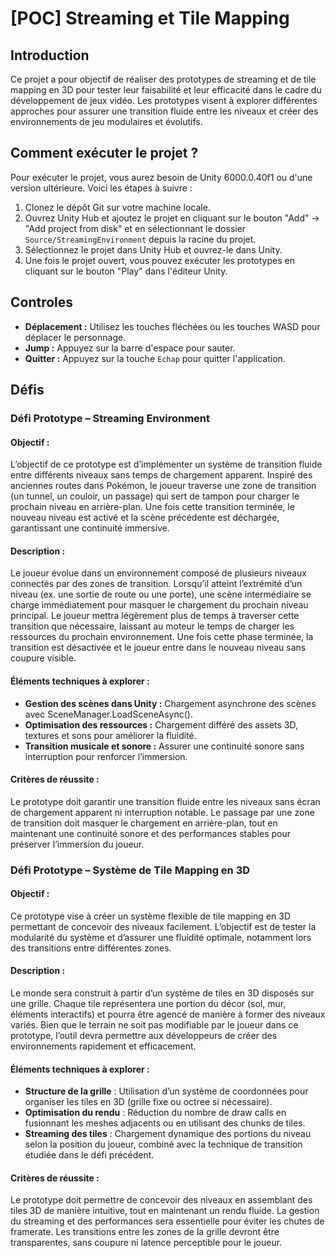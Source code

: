 # [POC] Streaming et Tile Mapping

## **Introduction**

Ce projet a pour objectif de réaliser des prototypes de streaming et de tile mapping en 3D pour tester leur faisabilité et leur efficacité dans le cadre du développement de jeux vidéo. Les prototypes visent à explorer différentes approches pour assurer une transition fluide entre les niveaux et créer des environnements de jeu modulaires et évolutifs.

## **Comment exécuter le projet ?**

Pour exécuter le projet, vous aurez besoin de Unity 6000.0.40f1 ou d'une version ultérieure. Voici les étapes à suivre :

1. Clonez le dépôt Git sur votre machine locale.
2. Ouvrez Unity Hub et ajoutez le projet en cliquant sur le bouton "Add" -> "Add project from disk" et en sélectionnant le dossier `Source/StreamingEnvironment` depuis la racine du projet.
3. Sélectionnez le projet dans Unity Hub et ouvrez-le dans Unity.
4. Une fois le projet ouvert, vous pouvez exécuter les prototypes en cliquant sur le bouton "Play" dans l'éditeur Unity.

## **Controles**

- **Déplacement :** Utilisez les touches fléchées ou les touches WASD pour déplacer le personnage.
- **Jump :** Appuyez sur la barre d'espace pour sauter.
- **Quitter :** Appuyez sur la touche `Echap` pour quitter l'application.

## **Défis**

### **Défi Prototype – Streaming Environment**

#### **Objectif :**
L’objectif de ce prototype est d’implémenter un système de transition fluide entre différents niveaux sans temps de chargement apparent. Inspiré des anciennes routes dans Pokémon, le joueur traverse une zone de transition (un tunnel, un couloir, un passage) qui sert de tampon pour charger le prochain niveau en arrière-plan. Une fois cette transition terminée, le nouveau niveau est activé et la scène précédente est déchargée, garantissant une continuité immersive.

#### **Description :**
Le joueur évolue dans un environnement composé de plusieurs niveaux connectés par des zones de transition. Lorsqu’il atteint l’extrémité d’un niveau (ex. une sortie de route ou une porte), une scène intermédiaire se charge immédiatement pour masquer le chargement du prochain niveau principal. Le joueur mettra légèrement plus de temps à traverser cette transition que nécessaire, laissant au moteur le temps de charger les ressources du prochain environnement. Une fois cette phase terminée, la transition est désactivée et le joueur entre dans le nouveau niveau sans coupure visible.

#### **Éléments techniques à explorer :**
- **Gestion des scènes dans Unity :** Chargement asynchrone des scènes avec SceneManager.LoadSceneAsync().
- **Optimisation des ressources :** Chargement différé des assets 3D, textures et sons pour améliorer la fluidité.
- **Transition musicale et sonore :** Assurer une continuité sonore sans interruption pour renforcer l’immersion.

#### **Critères de réussite :**
Le prototype doit garantir une transition fluide entre les niveaux sans écran de chargement apparent ni interruption notable. Le passage par une zone de transition doit masquer le chargement en arrière-plan, tout en maintenant une continuité sonore et des performances stables pour préserver l’immersion du joueur.

### **Défi Prototype – Système de Tile Mapping en 3D**

#### **Objectif :**
Ce prototype vise à créer un système flexible de tile mapping en 3D permettant de concevoir des niveaux facilement. L’objectif est de tester la modularité du système et d’assurer une fluidité optimale, notamment lors des transitions entre différentes zones.

#### **Description :**
Le monde sera construit à partir d’un système de tiles en 3D disposés sur une grille. Chaque tile représentera une portion du décor (sol, mur, éléments interactifs) et pourra être agencé de manière à former des niveaux variés. Bien que le terrain ne soit pas modifiable par le joueur dans ce prototype, l’outil devra permettre aux développeurs de créer des environnements rapidement et efficacement.

#### **Éléments techniques à explorer :**
- **Structure de la grille** : Utilisation d’un système de coordonnées pour organiser les tiles en 3D (grille fixe ou octree si nécessaire).
- **Optimisation du rendu** : Réduction du nombre de draw calls en fusionnant les meshes adjacents ou en utilisant des chunks de tiles.
- **Streaming des tiles** : Chargement dynamique des portions du niveau selon la position du joueur, combiné avec la technique de transition étudiée dans le défi précédent.

#### **Critères de réussite :**
Le prototype doit permettre de concevoir des niveaux en assemblant des tiles 3D de manière intuitive, tout en maintenant un rendu fluide. La gestion du streaming et des performances sera essentielle pour éviter les chutes de framerate. Les transitions entre les zones de la grille devront être transparentes, sans coupure ni latence perceptible pour le joueur.
